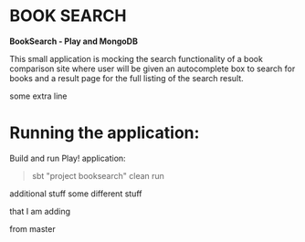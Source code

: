 BOOK SEARCH
===========

**BookSearch - Play and MongoDB**

This small application is mocking the search functionality of a book comparison site where user will be given an autocomplete box to search for books and a result page for the full listing of the search result.

some extra line

Running the application:
========================
Build and run Play! application:
> sbt "project booksearch" clean run

additional stuff
some different stuff

that I am adding

from master
